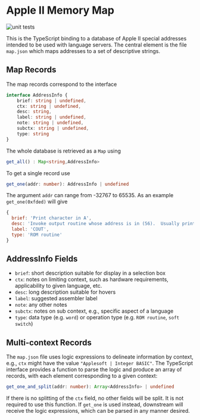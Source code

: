 # Apple II Memory Map

![unit tests](https://github.com/dfgordon/a2-memory-map/actions/workflows/node.js.yml/badge.svg)

This is the TypeScript binding to a database of Apple II special addresses intended to be used with language servers.  The central element is the file `map.json` which maps addresses to a set of descriptive strings.

## Map Records

The map records correspond to the interface

```ts
interface AddressInfo {
    brief: string | undefined,
    ctx: string | undefined,
    desc: string,
    label: string | undefined,
    note: string | undefined,
    subctx: string | undefined,
    type: string
}
```

The whole database is retrieved as a `Map` using

```ts
get_all() : Map<string,AddressInfo>
```

To get a single record use

```ts
get_one(addr: number): AddressInfo | undefined
```

The argument `addr` can range from -32767 to 65535.  As an example `get_one(0xfded)` will give

```js
{
  brief: 'Print character in A',
  desc: 'Invoke output routine whose address is in (56).  Usually prints character in A.',
  label: 'COUT',
  type: 'ROM routine'
}
```

## AddressInfo Fields

* `brief`: short description suitable for display in a selection box
* `ctx`: notes on limiting context, such as hardware requirements, applicability to given language, etc.
* `desc`: long description suitable for hovers
* `label`: suggested assembler label
* `note`: any other notes
* `subctx`: notes on sub context, e.g., specific aspect of a language
* `type`: data type (e.g. `word`) or operation type (e.g. `ROM routine`, `soft switch`)

## Multi-context Records

The `map.json` file uses logic expressions to delineate information by context, e.g., `ctx` might have the value `"Applesoft | Integer BASIC"`.  The TypeScript interface provides a function to parse the logic and produce an array of records, with each element corresponding to a given context:

```ts
get_one_and_split(addr: number): Array<AddressInfo> | undefined
```

If there is no splitting of the `ctx` field, no other fields will be split.  It is not required to use this function.  If `get_one` is used instead, downstream will receive the logic expressions, which can be parsed in any manner desired.
